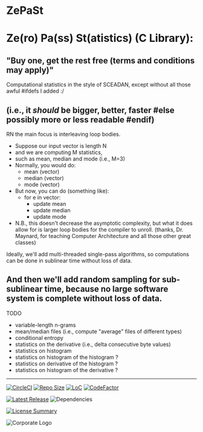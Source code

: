# ZePaSt
Ze(ro) Pa(ss) St(atistics) (C Library):
==========

"Buy one, get the rest free (terms and conditions may apply)"
----------

Computational statistics in the style of SCEADAN,
except without all those awful #ifdefs I added :/

(i.e., it *should* be bigger, better, faster #else
possibly more or less readable #endif)
----------

RN the main focus is interleaving loop bodies.
- Suppose our input vector is length N
- and we are computing M statistics,
- such as mean, median and mode (i.e., M=3)
- Normally, you would do:
  - mean   (vector)
  - median (vector)
  - mode   (vector)
- But now, you can do (something like):
  - for e in vector:
    - update mean
    - update median
    - update mode
- N.B., this doesn't decrease the asymptotic complexity,
but what it does allow for is larger loop bodies for the compiler to unroll.
(thanks, Dr. Maynard, for teaching Computer Architecture and all those other great classes)

Ideally, we'll add multi-threaded single-pass algorithms,
so computations can be done in sublinear time without loss of data.

And then we'll add random sampling for sub-sublinear time,
because no large software system is complete without loss of data.
----------

TODO
- variable-length n-grams
- mean/median files (i.e., compute "average" files of different types)
- conditional entropy
- statistics on the derivative (i.e., delta consecutive byte values)
- statistics on histogram
- statistics on histogram of the histogram ?
- statistics on derivative of the histogram ?
- statistics on histogram of the derivative ?
----------

[![CircleCI](https://img.shields.io/circleci/build/github/InnovAnon-Inc/ZePaSt?color=%23FF1100&logo=InnovAnon%2C%20Inc.&logoColor=%23FF1133&style=plastic)](https://circleci.com/gh/InnovAnon-Inc/ZePaSt)
[![Repo Size](https://img.shields.io/github/repo-size/InnovAnon-Inc/ZePaSt?color=%23FF1100&logo=InnovAnon%2C%20Inc.&logoColor=%23FF1133&style=plastic)](https://github.com/InnovAnon-Inc/ZePaSt)
[![LoC](https://tokei.rs/b1/github/InnovAnon-Inc/ZePaSt?category=code)](https://github.com/InnovAnon-Inc/ZePaSt)
[![CodeFactor](https://www.codefactor.io/repository/github/InnovAnon-Inc/ZePaSt/badge)](https://www.codefactor.io/repository/github/InnovAnon-Inc/ZePaSt)

[![Latest Release](https://img.shields.io/github/commits-since/InnovAnon-Inc/ZePaSt/latest?color=%23FF1100&include_prereleases&logo=InnovAnon%2C%20Inc.&logoColor=%23FF1133&style=plastic)](https://github.com/InnovAnon-Inc/ZePaSt/releases/latest)
![Dependencies](https://img.shields.io/librariesio/github/InnovAnon-Inc/ZePaSt?color=%23FF1100&style=plastic)

[![License Summary](https://img.shields.io/github/license/InnovAnon-Inc/ZePaSt?color=%23FF1100&label=Free%20Code%20for%20a%20Free%20World%21&logo=InnovAnon%2C%20Inc.&logoColor=%23FF1133&style=plastic)](https://tldrlegal.com/license/unlicense#summary)

![Corporate Logo](https://i.imgur.com/UD8y4Is.gif)

